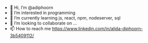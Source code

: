 - 👋 Hi, I’m @adiphoorn
- 👀 I’m interested in programming
- 🌱 I’m currently learning js, react, npm, nodeserver, sql
- 💞️ I’m looking to collaborate on ...
- 📫 How to reach me https://www.linkedin.com/in/alida-diphoorn-3b5409112/

<!---
adiphoorn/adiphoorn is a ✨ special ✨ repository because its `README.md` (this file) appears on your GitHub profile.
You can click the Preview link to take a look at your changes.
--->
